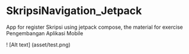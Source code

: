 # SkripsiNavigation_Jetpack
App for register Skripsi using jetpack compose, the material for exercise Pengembangan Aplikasi Mobile

! [Alt text] (asset/test.png)